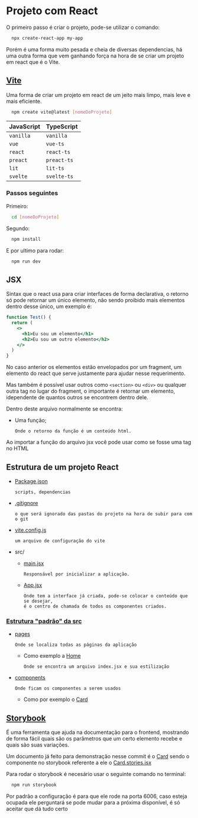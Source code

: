 # Projeto com React
O primeiro passo é criar o projeto, pode-se utilizar o comando:
```bash
  npx create-react-app my-app
```
Porém é uma forma muito pesada e cheia de diversas dependencias, há uma outra forma que vem ganhando força na hora de se criar um projeto em react que é o Vite.

## [Vite](https://vitejs.dev/guide/)
Uma forma de criar um projeto em react de um jeito mais limpo, mais leve e mais eficiente.
```bash
  npm create vite@latest [nomeDoProjeto]
```
| JavaScript| TypeScript | 
| :---------| :--------- | 
| `vanilla` | `vanilla`  |
| `vue`     | `vue-ts`   |
| `react`   | `react-ts` |
| `preact`  | `preact-ts`|
| `lit`     | `lit-ts`   |
| `svelte`  | `svelte-ts`|

### Passos seguintes
Primeiro:
```bash
  cd [nomeDoProjeto]
```
Segundo:
```bash
  npm install
```
E por ultimo para rodar:
```bash
  npm run dev
```


## JSX
Sintax que o react usa para criar interfaces de forma declarativa, o retorno só pode retornar um único elemento, não sendo proibido mais elementos dentro desse único, um exemplo é:
```jsx
function Test() {
  return (
    <>
      <h1>Eu sou um elemento</h1>
      <h2>Eu sou um outro elemento</h2>
    </>
  )
} 
```
No caso anterior os elementos estão envelopados por um fragment, um elemento do react que serve justamente para ajudar nesse requerimento.

Mas também é possível usar outros como `<section>` ou `<div>` ou qualquer outra tag no lugar do fragment, o importante é retornar um elemento, idependente de quantos outros se encontrem dentro dele.

Dentro deste arquivo normalmente se encontra:
- Uma função;

      Onde o retorno da função é um conteúdo html.

Ao importar a função do arquivo jsx você pode usar como se fosse uma tag no HTML


## Estrutura de um projeto React
- [Package.json](https://github.com/nerdstarcode/RevisaoReact/commit/76fbf8b33d32589ffc72b2a36c0c7f8f2ba3c896#diff-7ae45ad102eab3b6d7e7896acd08c427a9b25b346470d7bc6507b6481575d519)

      scripts, dependencias
- [.gitignore](https://github.com/nerdstarcode/RevisaoReact/commit/76fbf8b33d32589ffc72b2a36c0c7f8f2ba3c896#diff-bc37d034bad564583790a46f19d807abfe519c5671395fd494d8cce506c42947)

      o que será ignorado das pastas do projeto na hora de subir para com o git
- [vite.config.js](https://github.com/nerdstarcode/RevisaoReact/commit/76fbf8b33d32589ffc72b2a36c0c7f8f2ba3c896#diff-58e6f63d87181b1c6a8cb6e5f1691df04aa32854456efcd52ca71c8541375d26)

      um arquivo de configuração do vite
- src/
  - [main.jsx](https://github.com/nerdstarcode/RevisaoReact/commit/76fbf8b33d32589ffc72b2a36c0c7f8f2ba3c896#diff-752aae33033979082689dba3e7f51955013615f0535c21ac94265e067da311ed)

        Responsável por inicializar a aplicação.
  - [App.jsx](https://github.com/nerdstarcode/RevisaoReact/commit/76fbf8b33d32589ffc72b2a36c0c7f8f2ba3c896#diff-60f5dcfc15327d5dd812d9df394c217efbedb4aa33dca782ed69d39dce811972)

        Onde tem a interface já criada, pode-se colocar o conteúdo que se desejar, 
        é o centro de chamada de todos os componentes criados.

### [Estrutura "padrão" da src](https://github.com/nerdstarcode/RevisaoReact/tree/master/src)
- [pages](https://github.com/nerdstarcode/RevisaoReact/tree/master/src/pages)

      Onde se localiza todas as páginas da aplicação
      
  - Como exemplo a [Home](https://github.com/nerdstarcode/RevisaoReact/tree/master/src/pages/Home)
      
        Onde se encontra um arquivo index.jsx e sua estilização
- [components](https://github.com/nerdstarcode/RevisaoReact/tree/master/src/components)
    
      Onde ficam os componentes a serem usados
  - Como por exemplo o [Card](https://github.com/nerdstarcode/RevisaoReact/tree/master/src/components/Card)

## [Storybook](https://storybook.js.org/)
É uma ferramenta que ajuda na documentação para o frontend, mostrando de forma fácil quais são os parâmetros que um certo elemento recebe e quais são suas variações. 

Um documento já feito para demonstração nesse commit é o [Card](https://github.com/nerdstarcode/RevisaoReact/tree/master/src/components/Card) sendo o componente no storybook referente a ele o [Card.stories.jsx](https://github.com/nerdstarcode/RevisaoReact/tree/master/src/components/Card/Card.stories.jsx)

Para rodar o storybook é necesário usar o seguinte comando no terminal:
```bash
  npm run storybook
```
Por padrão a configuração é para que ele rode na porta 6006, caso esteja ocupada ele perguntará se pode mudar para a próxima disponível, é só aceitar que dá tudo certo